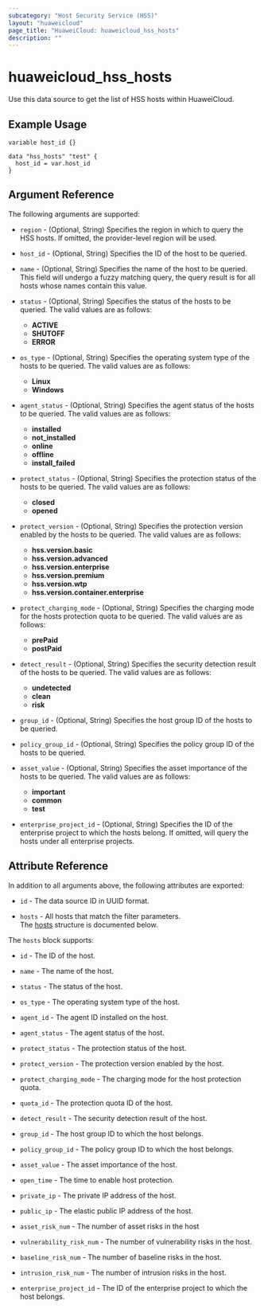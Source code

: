 ```yaml
---
subcategory: "Host Security Service (HSS)"
layout: "huaweicloud"
page_title: "HuaweiCloud: huaweicloud_hss_hosts"
description: ""
---
```


# huaweicloud_hss_hosts

Use this data source to get the list of HSS hosts within HuaweiCloud.

## Example Usage

```hcl
variable host_id {}

data "hss_hosts" "test" {
  host_id = var.host_id
}
```

## Argument Reference

The following arguments are supported:

* `region` - (Optional, String) Specifies the region in which to query the HSS hosts.
  If omitted, the provider-level region will be used.

* `host_id` - (Optional, String) Specifies the ID of the host to be queried.

* `name` - (Optional, String) Specifies the name of the host to be queried.
  This field will undergo a fuzzy matching query, the query result is for all hosts whose names contain this value.

* `status` - (Optional, String) Specifies the status of the hosts to be queried.
  The valid values are as follows:
  + **ACTIVE**
  + **SHUTOFF**
  + **ERROR**

* `os_type` - (Optional, String) Specifies the operating system type of the hosts to be queried.
  The valid values are as follows:
  + **Linux**
  + **Windows**

* `agent_status` - (Optional, String) Specifies the agent status of the hosts to be queried.
  The valid values are as follows:
  + **installed**
  + **not_installed**
  + **online**
  + **offline**
  + **install_failed**

* `protect_status` - (Optional, String) Specifies the protection status of the hosts to be queried.
  The valid values are as follows:
  + **closed**
  + **opened**

* `protect_version` - (Optional, String) Specifies the protection version enabled by the hosts to be queried.
  The valid values are as follows:
  + **hss.version.basic**
  + **hss.version.advanced**
  + **hss.version.enterprise**
  + **hss.version.premium**
  + **hss.version.wtp**
  + **hss.version.container.enterprise**

* `protect_charging_mode` - (Optional, String) Specifies the charging mode for the hosts protection quota to be queried.
  The valid values are as follows:
  + **prePaid**
  + **postPaid**

* `detect_result` - (Optional, String) Specifies the security detection result of the hosts to be queried.
  The valid values are as follows:
  + **undetected**
  + **clean**
  + **risk**

* `group_id` - (Optional, String) Specifies the host group ID of the hosts to be queried.

* `policy_group_id` - (Optional, String) Specifies the policy group ID of the hosts to be queried.

* `asset_value` - (Optional, String) Specifies the asset importance of the hosts to be queried.
  The valid values are as follows:
  + **important**
  + **common**
  + **test**

* `enterprise_project_id` - (Optional, String) Specifies the ID of the enterprise project to which the hosts belong.
  If omitted, will query the hosts under all enterprise projects.

## Attribute Reference

In addition to all arguments above, the following attributes are exported:

* `id` - The data source ID in UUID format.

* `hosts` - All hosts that match the filter parameters.  
  The [hosts](#hss_hosts) structure is documented below.

<a name="hss_hosts"></a>
The `hosts` block supports:

* `id` - The ID of the host.

* `name` - The name of the host.

* `status` - The status of the host.

* `os_type` - The operating system type of the host.

* `agent_id` - The agent ID installed on the host.

* `agent_status` - The agent status of the host.

* `protect_status` - The protection status of the host.

* `protect_version` - The protection version enabled by the host.

* `protect_charging_mode` - The charging mode for the host protection quota.

* `quota_id` - The protection quota ID of the host.

* `detect_result` - The security detection result of the host.

* `group_id` - The host group ID to which the host belongs.

* `policy_group_id` - The policy group ID to which the host belongs.

* `asset_value` - The asset importance of the host.

* `open_time` - The time to enable host protection.

* `private_ip` - The private IP address of the host.

* `public_ip` - The elastic public IP address of the host.

* `asset_risk_num` - The number of asset risks in the host

* `vulnerability_risk_num` - The number of vulnerability risks in the host.

* `baseline_risk_num` - The number of baseline risks in the host.

* `intrusion_risk_num` - The number of intrusion risks in the host.

* `enterprise_project_id` - The ID of the enterprise project to which the host belongs.
